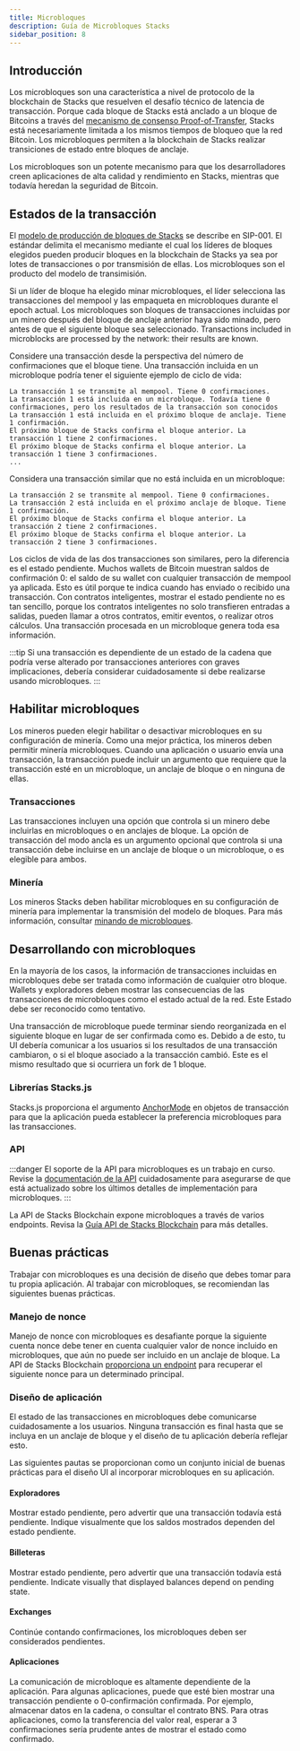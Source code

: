 ```yaml
---
title: Microbloques
description: Guía de Microbloques Stacks
sidebar_position: 8
---
```


## Introducción

Los microbloques son una característica a nivel de protocolo de la blockchain de Stacks que resuelven el desafío técnico de latencia de transacción. Porque cada bloque de Stacks está anclado a un bloque de Bitcoins a través del [mecanismo de consenso Proof-of-Transfer](../understand-stacks/proof-of-transfer), Stacks está necesariamente limitada a los mismos tiempos de bloqueo que la red Bitcoin. Los microbloques permiten a la blockchain de Stacks realizar transiciones de estado entre bloques de anclaje.

Los microbloques son un potente mecanismo para que los desarrolladores creen aplicaciones de alta calidad y rendimiento en Stacks, mientras que todavía heredan la seguridad de Bitcoin.

## Estados de la transacción

El [modelo de producción de bloques de Stacks](https://github.com/stacksgov/sips/blob/main/sips/sip-001/sip-001-burn-election.) se describe en SIP-001. El estándar delimita el mecanismo mediante el cual los líderes de bloques elegidos pueden producir bloques en la blockchain de Stacks ya sea por lotes de transacciones o por transmisión de ellas. Los microbloques son el producto del modelo de transimisión.

Si un líder de bloque ha elegido minar microbloques, el líder selecciona las transacciones del mempool y las empaqueta en microbloques durante el epoch actual. Los microbloques son bloques de transacciones incluidas por un minero después del bloque de anclaje anterior haya sido minado, pero antes de que el siguiente bloque sea seleccionado. Transactions included in microblocks are processed by the network: their results are known.

Considere una transacción desde la perspectiva del número de confirmaciones que el bloque tiene. Una transacción incluida en un microbloque podría tener el siguiente ejemplo de ciclo de vida:

```
La transacción 1 se transmite al mempool. Tiene 0 confirmaciones.
La transacción 1 está incluida en un microbloque. Todavía tiene 0 confirmaciones, pero los resultados de la transacción son conocidos
La transacción 1 está incluida en el próximo bloque de anclaje. Tiene 1 confirmación.
El próximo bloque de Stacks confirma el bloque anterior. La transacción 1 tiene 2 confirmaciones.
El próximo bloque de Stacks confirma el bloque anterior. La transacción 1 tiene 3 confirmaciones.
...
```

Considera una transacción similar que no está incluida en un microbloque:

```
La transacción 2 se transmite al mempool. Tiene 0 confirmaciones.
La transacción 2 está incluida en el próximo anclaje de bloque. Tiene 1 confirmación.
El próximo bloque de Stacks confirma el bloque anterior. La transacción 2 tiene 2 confirmaciones.
El próximo bloque de Stacks confirma el bloque anterior. La transacción 2 tiene 3 confirmaciones.
```

Los ciclos de vida de las dos transacciones son similares, pero la diferencia es el estado pendiente. Muchos wallets de Bitcoin muestran saldos de confirmación 0: el saldo de su wallet con cualquier transacción de mempool ya aplicada. Esto es útil porque te indica cuando has enviado o recibido una transacción. Con contratos inteligentes, mostrar el estado pendiente no es tan sencillo, porque los contratos inteligentes no solo transfieren entradas a salidas, pueden llamar a otros contratos, emitir eventos, o realizar otros cálculos. Una transacción procesada en un microbloque genera toda esa información.

:::tip
Si una transacción es dependiente de un estado de la cadena que podría verse alterado por transacciones anteriores con graves
implicaciones, debería considerar cuidadosamente si debe realizarse usando microbloques.
:::

## Habilitar microbloques

Los mineros pueden elegir habilitar o desactivar microbloques en su configuración de minería. Como una mejor práctica, los mineros deben permitir minería microbloques. Cuando una aplicación o usuario envía una transacción, la transacción puede incluir un argumento que requiere que la transacción esté en un microbloque, un anclaje de bloque o en ninguna de ellas.

### Transacciones

Las transacciones incluyen una opción que controla si un minero debe incluirlas en microbloques o en anclajes de bloque. La opción de transacción del modo ancla es un argumento opcional que controla si una transacción debe incluirse en un anclaje de bloque o un microbloque, o es elegible para ambos.

### Minería

Los mineros Stacks deben habilitar microbloques en su configuración de minería para implementar la transmisión del modelo de bloques. Para más información, consultar [minando de microbloques](../understand-stacks/mining#microblocks).

## Desarrollando con microbloques

En la mayoría de los casos, la información de transacciones incluidas en microbloques debe ser tratada como información de cualquier otro bloque. Wallets y exploradores deben mostrar las consecuencias de las transacciones de microbloques como el estado actual de la red. Este Estado debe ser reconocido como tentativo.

Una transacción de microbloque puede terminar siendo reorganizada en el siguiente bloque en lugar de ser confirmada como es. Debido a de esto, tu UI debería comunicar a los usuarios si los resultados de una transacción cambiaron, o si el bloque asociado a la transacción cambió. Este es el mismo resultado que si ocurriera un fork de 1 bloque.

### Librerías Stacks.js

Stacks.js proporciona el argumento [AnchorMode][] en objetos de transacción para que la aplicación pueda establecer la preferencia microbloques para las transacciones.

### API

:::danger El soporte de la API para microbloques es un trabajo en curso. Revise la [documentación de la API][microblocks_api] cuidadosamente para asegurarse de que está actualizado sobre los últimos detalles de implementación para microbloques. :::

La API de Stacks Blockchain expone microbloques a través de varios endpoints. Revisa la [Guía API de Stacks Blockchain][] para más detalles.

## Buenas prácticas

Trabajar con microbloques es una decisión de diseño que debes tomar para tu propia aplicación. Al trabajar con microbloques, se recomiendan las siguientes buenas prácticas.

### Manejo de nonce

Manejo de nonce con microbloques es desafiante porque la siguiente cuenta nonce debe tener en cuenta cualquier valor de nonce incluido en microbloques, que aún no puede ser incluido en un anclaje de bloque. La API de Stacks Blockchain [proporciona un endpoint][] para recuperar el siguiente nonce para un determinado principal.

### Diseño de aplicación

El estado de las transacciones en microbloques debe comunicarse cuidadosamente a los usuarios. Ninguna transacción es final hasta que se incluya en un anclaje de bloque y el diseño de tu aplicación debería reflejar esto.

Las siguientes pautas se proporcionan como un conjunto inicial de buenas prácticas para el diseño UI al incorporar microbloques en su aplicación.

#### Exploradores

Mostrar estado pendiente, pero advertir que una transacción todavía está pendiente. Indique visualmente que los saldos mostrados dependen del estado pendiente.

#### Billeteras

Mostrar estado pendiente, pero advertir que una transacción todavía está pendiente. Indicate visually that displayed balances depend on pending state.

#### Exchanges

Continúe contando confirmaciones, los microbloques deben ser considerados pendientes.

#### Aplicaciones

La comunicación de microbloque es altamente dependiente de la aplicación. Para algunas aplicaciones, puede que esté bien mostrar una transacción pendiente o 0-confirmación confirmada. Por ejemplo, almacenar datos en la cadena, o consultar el contrato BNS. Para otras aplicaciones, como la transferencia del valor real, esperar a 3 confirmaciones sería prudente antes de mostrar el estado como confirmado.

[AnchorMode]: https://stacks.js.org/enums/transactions.AnchorMode.html
[Guía API de Stacks Blockchain]: https://docs.hiro.so/get-started/stacks-blockchain-api#microblocks-support
[proporciona un endpoint]: https://docs.hiro.so/get-started/stacks-blockchain-api#nonce-handling
[microblocks_api]: https://docs.hiro.so/api#tag/Microblocks
